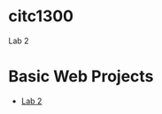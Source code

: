# citc1300
Lab 2
<h1>Basic Web Projects</h1>

<ul>
<li><a href="Lab 2/index.html" targets="_blank">Lab 2</a></li>
</ul>
